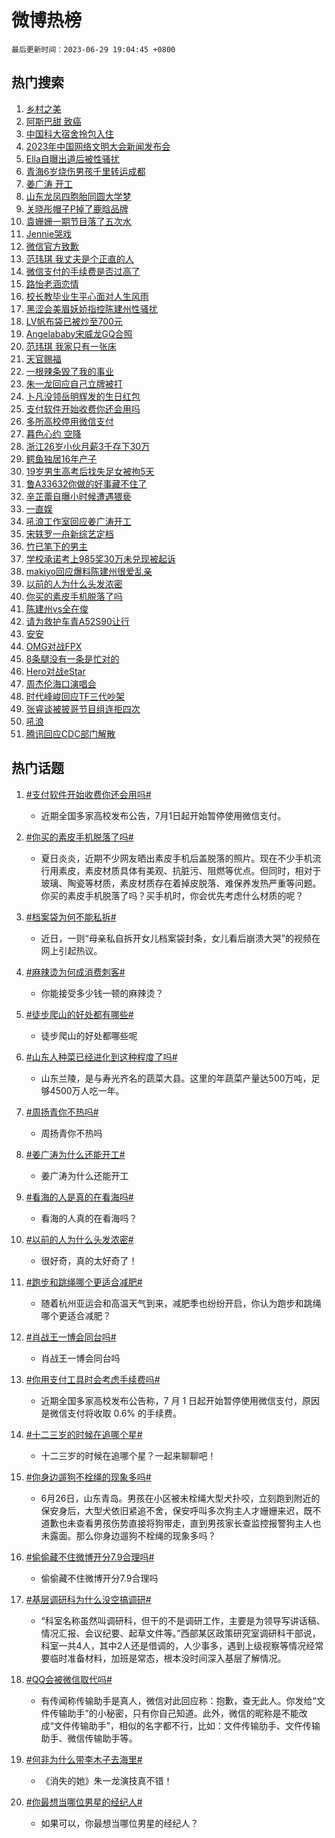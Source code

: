 # 微博热榜

`最后更新时间：2023-06-29 19:04:45 +0800`

## 热门搜索

1. [乡村之美](https://m.weibo.cn/search?containerid=100103type%3D1%26t%3D10%26q%3D%23%E4%B9%A1%E6%9D%91%E4%B9%8B%E7%BE%8E%23&stream_entry_id=51&isnewpage=1&extparam=seat%3D1%26filter_type%3Drealtimehot%26cate%3D10103%26dgr%3D0%26stream_entry_id%3D51%26pos%3D0%26c_type%3D51%26display_time%3D1688036683%26pre_seqid%3D168803668386401804164&luicode=10000011&lfid=106003type%253D25%2526t%253D3%2526disable_hot%253D1%2526filter_type%253Drealtimehot)
1. [阿斯巴甜 致癌](https://m.weibo.cn/search?containerid=100103type%3D1%26t%3D10%26q%3D%23%E9%98%BF%E6%96%AF%E5%B7%B4%E7%94%9C+%E8%87%B4%E7%99%8C%23&stream_entry_id=31&isnewpage=1&extparam=seat%3D1%26band_rank%3D1%26realpos%3D1%26pos%3D0%26c_type%3D31%26filter_type%3Drealtimehot%26flag%3D16%26dgr%3D0%26cate%3D5001%26stream_entry_id%3D31%26q%3D%2523%25E9%2598%25BF%25E6%2596%25AF%25E5%25B7%25B4%25E7%2594%259C%2520%25E8%2587%25B4%25E7%2599%258C%2523%26lcate%3D5001%26display_time%3D1688036683%26pre_seqid%3D168803668386401804164&luicode=10000011&lfid=106003type%253D25%2526t%253D3%2526disable_hot%253D1%2526filter_type%253Drealtimehot)
1. [中国科大宿舍拎包入住](https://m.weibo.cn/search?containerid=100103type%3D1%26t%3D10%26q%3D%23%E4%B8%AD%E5%9B%BD%E7%A7%91%E5%A4%A7%E5%AE%BF%E8%88%8D%E6%8B%8E%E5%8C%85%E5%85%A5%E4%BD%8F%23&stream_entry_id=31&isnewpage=1&extparam=seat%3D1%26band_rank%3D2%26realpos%3D2%26pos%3D1%26c_type%3D31%26filter_type%3Drealtimehot%26flag%3D32768%26dgr%3D0%26cate%3D5001%26stream_entry_id%3D31%26q%3D%2523%25E4%25B8%25AD%25E5%259B%25BD%25E7%25A7%2591%25E5%25A4%25A7%25E5%25AE%25BF%25E8%2588%258D%25E6%258B%258E%25E5%258C%2585%25E5%2585%25A5%25E4%25BD%258F%2523%26lcate%3D5001%26display_time%3D1688036683%26pre_seqid%3D168803668386401804164&luicode=10000011&lfid=106003type%253D25%2526t%253D3%2526disable_hot%253D1%2526filter_type%253Drealtimehot)
1. [2023年中国网络文明大会新闻发布会](https://m.weibo.cn/search?containerid=100103type%3D1%26t%3D10%26q%3D%232023%E5%B9%B4%E4%B8%AD%E5%9B%BD%E7%BD%91%E7%BB%9C%E6%96%87%E6%98%8E%E5%A4%A7%E4%BC%9A%E6%96%B0%E9%97%BB%E5%8F%91%E5%B8%83%E4%BC%9A%23&stream_entry_id=31&isnewpage=1&extparam=seat%3D1%26band_rank%3D3%26realpos%3D3%26pos%3D2%26c_type%3D31%26filter_type%3Drealtimehot%26flag%3D0%26dgr%3D0%26cate%3D5001%26stream_entry_id%3D31%26q%3D%25232023%25E5%25B9%25B4%25E4%25B8%25AD%25E5%259B%25BD%25E7%25BD%2591%25E7%25BB%259C%25E6%2596%2587%25E6%2598%258E%25E5%25A4%25A7%25E4%25BC%259A%25E6%2596%25B0%25E9%2597%25BB%25E5%258F%2591%25E5%25B8%2583%25E4%25BC%259A%2523%26lcate%3D5001%26display_time%3D1688036683%26pre_seqid%3D168803668386401804164&luicode=10000011&lfid=106003type%253D25%2526t%253D3%2526disable_hot%253D1%2526filter_type%253Drealtimehot)
1. [Ella自曝出道后被性骚扰](https://m.weibo.cn/search?containerid=100103type%3D1%26t%3D10%26q%3D%23Ella%E8%87%AA%E6%9B%9D%E5%87%BA%E9%81%93%E5%90%8E%E8%A2%AB%E6%80%A7%E9%AA%9A%E6%89%B0%23&stream_entry_id=31&isnewpage=1&extparam=seat%3D1%26band_rank%3D4%26realpos%3D4%26pos%3D3%26c_type%3D31%26filter_type%3Drealtimehot%26flag%3D2%26dgr%3D0%26cate%3D5001%26stream_entry_id%3D31%26q%3D%2523Ella%25E8%2587%25AA%25E6%259B%259D%25E5%2587%25BA%25E9%2581%2593%25E5%2590%258E%25E8%25A2%25AB%25E6%2580%25A7%25E9%25AA%259A%25E6%2589%25B0%2523%26lcate%3D5001%26display_time%3D1688036683%26pre_seqid%3D168803668386401804164&luicode=10000011&lfid=106003type%253D25%2526t%253D3%2526disable_hot%253D1%2526filter_type%253Drealtimehot)
1. [青海6岁烧伤男孩千里转运成都](https://m.weibo.cn/search?containerid=100103type%3D1%26t%3D10%26q%3D%23%E9%9D%92%E6%B5%B76%E5%B2%81%E7%83%A7%E4%BC%A4%E7%94%B7%E5%AD%A9%E5%8D%83%E9%87%8C%E8%BD%AC%E8%BF%90%E6%88%90%E9%83%BD%23&stream_entry_id=31&isnewpage=1&extparam=seat%3D1%26band_rank%3D5%26realpos%3D5%26pos%3D4%26c_type%3D31%26filter_type%3Drealtimehot%26flag%3D32768%26dgr%3D0%26cate%3D5001%26stream_entry_id%3D31%26q%3D%2523%25E9%259D%2592%25E6%25B5%25B76%25E5%25B2%2581%25E7%2583%25A7%25E4%25BC%25A4%25E7%2594%25B7%25E5%25AD%25A9%25E5%258D%2583%25E9%2587%258C%25E8%25BD%25AC%25E8%25BF%2590%25E6%2588%2590%25E9%2583%25BD%2523%26lcate%3D5001%26display_time%3D1688036683%26pre_seqid%3D168803668386401804164&luicode=10000011&lfid=106003type%253D25%2526t%253D3%2526disable_hot%253D1%2526filter_type%253Drealtimehot)
1. [姜广涛 开工](https://m.weibo.cn/search?containerid=100103type%3D1%26t%3D10%26q%3D%E5%A7%9C%E5%B9%BF%E6%B6%9B+%E5%BC%80%E5%B7%A5&stream_entry_id=31&isnewpage=1&extparam=seat%3D1%26band_rank%3D6%26realpos%3D6%26pos%3D5%26c_type%3D31%26filter_type%3Drealtimehot%26flag%3D16%26dgr%3D0%26cate%3D5001%26stream_entry_id%3D31%26q%3D%25E5%25A7%259C%25E5%25B9%25BF%25E6%25B6%259B%2520%25E5%25BC%2580%25E5%25B7%25A5%26lcate%3D5001%26display_time%3D1688036683%26pre_seqid%3D168803668386401804164&luicode=10000011&lfid=106003type%253D25%2526t%253D3%2526disable_hot%253D1%2526filter_type%253Drealtimehot)
1. [山东龙凤四胞胎同圆大学梦](https://m.weibo.cn/search?containerid=100103type%3D1%26t%3D10%26q%3D%23%E5%B1%B1%E4%B8%9C%E9%BE%99%E5%87%A4%E5%9B%9B%E8%83%9E%E8%83%8E%E5%90%8C%E5%9C%86%E5%A4%A7%E5%AD%A6%E6%A2%A6%23&stream_entry_id=31&isnewpage=1&extparam=seat%3D1%26band_rank%3D7%26realpos%3D7%26pos%3D6%26c_type%3D31%26filter_type%3Drealtimehot%26flag%3D32768%26dgr%3D0%26cate%3D5001%26stream_entry_id%3D31%26q%3D%2523%25E5%25B1%25B1%25E4%25B8%259C%25E9%25BE%2599%25E5%2587%25A4%25E5%259B%259B%25E8%2583%259E%25E8%2583%258E%25E5%2590%258C%25E5%259C%2586%25E5%25A4%25A7%25E5%25AD%25A6%25E6%25A2%25A6%2523%26lcate%3D5001%26display_time%3D1688036683%26pre_seqid%3D168803668386401804164&luicode=10000011&lfid=106003type%253D25%2526t%253D3%2526disable_hot%253D1%2526filter_type%253Drealtimehot)
1. [关晓彤帽子P掉了鹿晗品牌](https://m.weibo.cn/search?containerid=100103type%3D1%26t%3D10%26q%3D%23%E5%85%B3%E6%99%93%E5%BD%A4%E5%B8%BD%E5%AD%90P%E6%8E%89%E4%BA%86%E9%B9%BF%E6%99%97%E5%93%81%E7%89%8C%23&stream_entry_id=31&isnewpage=1&extparam=seat%3D1%26band_rank%3D8%26realpos%3D8%26pos%3D7%26c_type%3D31%26filter_type%3Drealtimehot%26flag%3D2%26dgr%3D0%26cate%3D5001%26stream_entry_id%3D31%26q%3D%2523%25E5%2585%25B3%25E6%2599%2593%25E5%25BD%25A4%25E5%25B8%25BD%25E5%25AD%2590P%25E6%258E%2589%25E4%25BA%2586%25E9%25B9%25BF%25E6%2599%2597%25E5%2593%2581%25E7%2589%258C%2523%26lcate%3D5001%26display_time%3D1688036683%26pre_seqid%3D168803668386401804164&luicode=10000011&lfid=106003type%253D25%2526t%253D3%2526disable_hot%253D1%2526filter_type%253Drealtimehot)
1. [袁姗姗一期节目落了五次水](https://m.weibo.cn/search?containerid=100103type%3D1%26t%3D10%26q%3D%23%E8%A2%81%E5%A7%97%E5%A7%97%E4%B8%80%E6%9C%9F%E8%8A%82%E7%9B%AE%E8%90%BD%E4%BA%86%E4%BA%94%E6%AC%A1%E6%B0%B4%23&stream_entry_id=31&isnewpage=1&extparam=seat%3D1%26band_rank%3D9%26realpos%3D9%26pos%3D8%26c_type%3D31%26filter_type%3Drealtimehot%26flag%3D1%26dgr%3D0%26cate%3D5001%26stream_entry_id%3D31%26q%3D%2523%25E8%25A2%2581%25E5%25A7%2597%25E5%25A7%2597%25E4%25B8%2580%25E6%259C%259F%25E8%258A%2582%25E7%259B%25AE%25E8%2590%25BD%25E4%25BA%2586%25E4%25BA%2594%25E6%25AC%25A1%25E6%25B0%25B4%2523%26lcate%3D5001%26display_time%3D1688036683%26pre_seqid%3D168803668386401804164&luicode=10000011&lfid=106003type%253D25%2526t%253D3%2526disable_hot%253D1%2526filter_type%253Drealtimehot)
1. [Jennie哭戏](https://m.weibo.cn/search?containerid=100103type%3D1%26t%3D10%26q%3D%23Jennie%E5%93%AD%E6%88%8F%23&stream_entry_id=31&isnewpage=1&extparam=seat%3D1%26band_rank%3D10%26realpos%3D10%26pos%3D9%26c_type%3D31%26filter_type%3Drealtimehot%26flag%3D1%26dgr%3D0%26cate%3D5001%26stream_entry_id%3D31%26q%3D%2523Jennie%25E5%2593%25AD%25E6%2588%258F%2523%26lcate%3D5001%26display_time%3D1688036683%26pre_seqid%3D168803668386401804164&luicode=10000011&lfid=106003type%253D25%2526t%253D3%2526disable_hot%253D1%2526filter_type%253Drealtimehot)
1. [微信官方致歉](https://m.weibo.cn/search?containerid=100103type%3D1%26t%3D10%26q%3D%23%E5%BE%AE%E4%BF%A1%E5%AE%98%E6%96%B9%E8%87%B4%E6%AD%89%23&stream_entry_id=31&isnewpage=1&extparam=seat%3D1%26band_rank%3D11%26realpos%3D11%26pos%3D10%26c_type%3D31%26filter_type%3Drealtimehot%26flag%3D2%26dgr%3D0%26cate%3D5001%26stream_entry_id%3D31%26q%3D%2523%25E5%25BE%25AE%25E4%25BF%25A1%25E5%25AE%2598%25E6%2596%25B9%25E8%2587%25B4%25E6%25AD%2589%2523%26lcate%3D5001%26display_time%3D1688036683%26pre_seqid%3D168803668386401804164&luicode=10000011&lfid=106003type%253D25%2526t%253D3%2526disable_hot%253D1%2526filter_type%253Drealtimehot)
1. [范玮琪 我丈夫是个正直的人](https://m.weibo.cn/search?containerid=100103type%3D1%26t%3D10%26q%3D%E8%8C%83%E7%8E%AE%E7%90%AA+%E6%88%91%E4%B8%88%E5%A4%AB%E6%98%AF%E4%B8%AA%E6%AD%A3%E7%9B%B4%E7%9A%84%E4%BA%BA&stream_entry_id=31&isnewpage=1&extparam=seat%3D1%26band_rank%3D12%26realpos%3D12%26pos%3D11%26c_type%3D31%26filter_type%3Drealtimehot%26flag%3D2%26dgr%3D0%26cate%3D5001%26stream_entry_id%3D31%26q%3D%25E8%258C%2583%25E7%258E%25AE%25E7%2590%25AA%2520%25E6%2588%2591%25E4%25B8%2588%25E5%25A4%25AB%25E6%2598%25AF%25E4%25B8%25AA%25E6%25AD%25A3%25E7%259B%25B4%25E7%259A%2584%25E4%25BA%25BA%26lcate%3D5001%26display_time%3D1688036683%26pre_seqid%3D168803668386401804164&luicode=10000011&lfid=106003type%253D25%2526t%253D3%2526disable_hot%253D1%2526filter_type%253Drealtimehot)
1. [微信支付的手续费是否过高了](https://m.weibo.cn/search?containerid=100103type%3D1%26t%3D10%26q%3D%23%E5%BE%AE%E4%BF%A1%E6%94%AF%E4%BB%98%E7%9A%84%E6%89%8B%E7%BB%AD%E8%B4%B9%E6%98%AF%E5%90%A6%E8%BF%87%E9%AB%98%E4%BA%86%23&stream_entry_id=31&isnewpage=1&extparam=seat%3D1%26band_rank%3D13%26realpos%3D13%26pos%3D12%26c_type%3D31%26filter_type%3Drealtimehot%26flag%3D1%26dgr%3D0%26cate%3D5001%26stream_entry_id%3D31%26q%3D%2523%25E5%25BE%25AE%25E4%25BF%25A1%25E6%2594%25AF%25E4%25BB%2598%25E7%259A%2584%25E6%2589%258B%25E7%25BB%25AD%25E8%25B4%25B9%25E6%2598%25AF%25E5%2590%25A6%25E8%25BF%2587%25E9%25AB%2598%25E4%25BA%2586%2523%26lcate%3D5001%26display_time%3D1688036683%26pre_seqid%3D168803668386401804164&luicode=10000011&lfid=106003type%253D25%2526t%253D3%2526disable_hot%253D1%2526filter_type%253Drealtimehot)
1. [路怡老涵恋情](https://m.weibo.cn/search?containerid=100103type%3D1%26t%3D10%26q%3D%E8%B7%AF%E6%80%A1%E8%80%81%E6%B6%B5%E6%81%8B%E6%83%85&stream_entry_id=31&isnewpage=1&extparam=seat%3D1%26band_rank%3D14%26realpos%3D14%26pos%3D13%26c_type%3D31%26filter_type%3Drealtimehot%26flag%3D1%26dgr%3D0%26cate%3D5001%26stream_entry_id%3D31%26q%3D%25E8%25B7%25AF%25E6%2580%25A1%25E8%2580%2581%25E6%25B6%25B5%25E6%2581%258B%25E6%2583%2585%26lcate%3D5001%26display_time%3D1688036683%26pre_seqid%3D168803668386401804164&luicode=10000011&lfid=106003type%253D25%2526t%253D3%2526disable_hot%253D1%2526filter_type%253Drealtimehot)
1. [校长教毕业生平心面对人生风雨](https://m.weibo.cn/search?containerid=100103type%3D1%26t%3D10%26q%3D%23%E6%A0%A1%E9%95%BF%E6%95%99%E6%AF%95%E4%B8%9A%E7%94%9F%E5%B9%B3%E5%BF%83%E9%9D%A2%E5%AF%B9%E4%BA%BA%E7%94%9F%E9%A3%8E%E9%9B%A8%23&stream_entry_id=31&isnewpage=1&extparam=seat%3D1%26band_rank%3D15%26realpos%3D15%26pos%3D14%26adid%3D195176%26filter_type%3Drealtimehot%26dgr%3D0%26flag%3D0%26cate%3D5001%26c_type%3D31%26stream_entry_id%3D31%26q%3D%2523%25E6%25A0%25A1%25E9%2595%25BF%25E6%2595%2599%25E6%25AF%2595%25E4%25B8%259A%25E7%2594%259F%25E5%25B9%25B3%25E5%25BF%2583%25E9%259D%25A2%25E5%25AF%25B9%25E4%25BA%25BA%25E7%2594%259F%25E9%25A3%258E%25E9%259B%25A8%2523%26lcate%3D5001%26display_time%3D1688036683%26pre_seqid%3D168803668386401804164&luicode=10000011&lfid=106003type%253D25%2526t%253D3%2526disable_hot%253D1%2526filter_type%253Drealtimehot)
1. [黑涩会美眉妖娇指控陈建州性骚扰](https://m.weibo.cn/search?containerid=100103type%3D1%26t%3D10%26q%3D%23%E9%BB%91%E6%B6%A9%E4%BC%9A%E7%BE%8E%E7%9C%89%E5%A6%96%E5%A8%87%E6%8C%87%E6%8E%A7%E9%99%88%E5%BB%BA%E5%B7%9E%E6%80%A7%E9%AA%9A%E6%89%B0%23&stream_entry_id=31&isnewpage=1&extparam=seat%3D1%26band_rank%3D16%26realpos%3D16%26pos%3D15%26c_type%3D31%26filter_type%3Drealtimehot%26flag%3D2%26dgr%3D0%26cate%3D5001%26stream_entry_id%3D31%26q%3D%2523%25E9%25BB%2591%25E6%25B6%25A9%25E4%25BC%259A%25E7%25BE%258E%25E7%259C%2589%25E5%25A6%2596%25E5%25A8%2587%25E6%258C%2587%25E6%258E%25A7%25E9%2599%2588%25E5%25BB%25BA%25E5%25B7%259E%25E6%2580%25A7%25E9%25AA%259A%25E6%2589%25B0%2523%26lcate%3D5001%26display_time%3D1688036683%26pre_seqid%3D168803668386401804164&luicode=10000011&lfid=106003type%253D25%2526t%253D3%2526disable_hot%253D1%2526filter_type%253Drealtimehot)
1. [LV帆布袋已被炒至700元](https://m.weibo.cn/search?containerid=100103type%3D1%26t%3D10%26q%3D%23LV%E5%B8%86%E5%B8%83%E8%A2%8B%E5%B7%B2%E8%A2%AB%E7%82%92%E8%87%B3700%E5%85%83%23&stream_entry_id=31&isnewpage=1&extparam=seat%3D1%26band_rank%3D17%26realpos%3D17%26pos%3D16%26c_type%3D31%26filter_type%3Drealtimehot%26flag%3D2%26dgr%3D0%26cate%3D5001%26stream_entry_id%3D31%26q%3D%2523LV%25E5%25B8%2586%25E5%25B8%2583%25E8%25A2%258B%25E5%25B7%25B2%25E8%25A2%25AB%25E7%2582%2592%25E8%2587%25B3700%25E5%2585%2583%2523%26lcate%3D5001%26display_time%3D1688036683%26pre_seqid%3D168803668386401804164&luicode=10000011&lfid=106003type%253D25%2526t%253D3%2526disable_hot%253D1%2526filter_type%253Drealtimehot)
1. [Angelababy宋威龙GQ合照](https://m.weibo.cn/search?containerid=100103type%3D1%26t%3D10%26q%3D%23Angelababy%E5%AE%8B%E5%A8%81%E9%BE%99GQ%E5%90%88%E7%85%A7%23&stream_entry_id=31&isnewpage=1&extparam=seat%3D1%26band_rank%3D18%26realpos%3D18%26pos%3D17%26c_type%3D31%26filter_type%3Drealtimehot%26flag%3D0%26dgr%3D0%26cate%3D5001%26stream_entry_id%3D31%26q%3D%2523Angelababy%25E5%25AE%258B%25E5%25A8%2581%25E9%25BE%2599GQ%25E5%2590%2588%25E7%2585%25A7%2523%26lcate%3D5001%26display_time%3D1688036683%26pre_seqid%3D168803668386401804164&luicode=10000011&lfid=106003type%253D25%2526t%253D3%2526disable_hot%253D1%2526filter_type%253Drealtimehot)
1. [范玮琪 我家只有一张床](https://m.weibo.cn/search?containerid=100103type%3D1%26t%3D10%26q%3D%E8%8C%83%E7%8E%AE%E7%90%AA+%E6%88%91%E5%AE%B6%E5%8F%AA%E6%9C%89%E4%B8%80%E5%BC%A0%E5%BA%8A&stream_entry_id=31&isnewpage=1&extparam=seat%3D1%26band_rank%3D19%26realpos%3D19%26pos%3D18%26c_type%3D31%26filter_type%3Drealtimehot%26flag%3D0%26dgr%3D0%26cate%3D5001%26stream_entry_id%3D31%26q%3D%25E8%258C%2583%25E7%258E%25AE%25E7%2590%25AA%2520%25E6%2588%2591%25E5%25AE%25B6%25E5%258F%25AA%25E6%259C%2589%25E4%25B8%2580%25E5%25BC%25A0%25E5%25BA%258A%26lcate%3D5001%26display_time%3D1688036683%26pre_seqid%3D168803668386401804164&luicode=10000011&lfid=106003type%253D25%2526t%253D3%2526disable_hot%253D1%2526filter_type%253Drealtimehot)
1. [天官赐福](https://m.weibo.cn/search?containerid=100103type%3D1%26t%3D10%26q%3D%E5%A4%A9%E5%AE%98%E8%B5%90%E7%A6%8F&stream_entry_id=31&isnewpage=1&extparam=seat%3D1%26band_rank%3D20%26realpos%3D20%26pos%3D19%26c_type%3D31%26filter_type%3Drealtimehot%26flag%3D0%26dgr%3D0%26cate%3D5001%26stream_entry_id%3D31%26q%3D%25E5%25A4%25A9%25E5%25AE%2598%25E8%25B5%2590%25E7%25A6%258F%26lcate%3D5001%26display_time%3D1688036683%26pre_seqid%3D168803668386401804164&luicode=10000011&lfid=106003type%253D25%2526t%253D3%2526disable_hot%253D1%2526filter_type%253Drealtimehot)
1. [一根辣条毁了我的事业](https://m.weibo.cn/search?containerid=100103type%3D1%26t%3D10%26q%3D%23%E4%B8%80%E6%A0%B9%E8%BE%A3%E6%9D%A1%E6%AF%81%E4%BA%86%E6%88%91%E7%9A%84%E4%BA%8B%E4%B8%9A%23&stream_entry_id=31&isnewpage=1&extparam=seat%3D1%26band_rank%3D21%26realpos%3D21%26pos%3D20%26c_type%3D31%26filter_type%3Drealtimehot%26flag%3D1%26dgr%3D0%26cate%3D5001%26stream_entry_id%3D31%26q%3D%2523%25E4%25B8%2580%25E6%25A0%25B9%25E8%25BE%25A3%25E6%259D%25A1%25E6%25AF%2581%25E4%25BA%2586%25E6%2588%2591%25E7%259A%2584%25E4%25BA%258B%25E4%25B8%259A%2523%26lcate%3D5001%26display_time%3D1688036683%26pre_seqid%3D168803668386401804164&luicode=10000011&lfid=106003type%253D25%2526t%253D3%2526disable_hot%253D1%2526filter_type%253Drealtimehot)
1. [朱一龙回应自己立牌被打](https://m.weibo.cn/search?containerid=100103type%3D1%26t%3D10%26q%3D%23%E6%9C%B1%E4%B8%80%E9%BE%99%E5%9B%9E%E5%BA%94%E8%87%AA%E5%B7%B1%E7%AB%8B%E7%89%8C%E8%A2%AB%E6%89%93%23&stream_entry_id=31&isnewpage=1&extparam=seat%3D1%26band_rank%3D22%26realpos%3D22%26pos%3D21%26c_type%3D31%26filter_type%3Drealtimehot%26flag%3D1%26dgr%3D0%26cate%3D5001%26stream_entry_id%3D31%26q%3D%2523%25E6%259C%25B1%25E4%25B8%2580%25E9%25BE%2599%25E5%259B%259E%25E5%25BA%2594%25E8%2587%25AA%25E5%25B7%25B1%25E7%25AB%258B%25E7%2589%258C%25E8%25A2%25AB%25E6%2589%2593%2523%26lcate%3D5001%26display_time%3D1688036683%26pre_seqid%3D168803668386401804164&luicode=10000011&lfid=106003type%253D25%2526t%253D3%2526disable_hot%253D1%2526filter_type%253Drealtimehot)
1. [卜凡没领岳明辉发的生日红包](https://m.weibo.cn/search?containerid=100103type%3D1%26t%3D10%26q%3D%23%E5%8D%9C%E5%87%A1%E6%B2%A1%E9%A2%86%E5%B2%B3%E6%98%8E%E8%BE%89%E5%8F%91%E7%9A%84%E7%94%9F%E6%97%A5%E7%BA%A2%E5%8C%85%23&stream_entry_id=31&isnewpage=1&extparam=seat%3D1%26band_rank%3D23%26realpos%3D23%26pos%3D22%26c_type%3D31%26filter_type%3Drealtimehot%26flag%3D1%26dgr%3D0%26cate%3D5001%26stream_entry_id%3D31%26q%3D%2523%25E5%258D%259C%25E5%2587%25A1%25E6%25B2%25A1%25E9%25A2%2586%25E5%25B2%25B3%25E6%2598%258E%25E8%25BE%2589%25E5%258F%2591%25E7%259A%2584%25E7%2594%259F%25E6%2597%25A5%25E7%25BA%25A2%25E5%258C%2585%2523%26lcate%3D5001%26display_time%3D1688036683%26pre_seqid%3D168803668386401804164&luicode=10000011&lfid=106003type%253D25%2526t%253D3%2526disable_hot%253D1%2526filter_type%253Drealtimehot)
1. [支付软件开始收费你还会用吗](https://m.weibo.cn/search?containerid=100103type%3D1%26t%3D10%26q%3D%23%E6%94%AF%E4%BB%98%E8%BD%AF%E4%BB%B6%E5%BC%80%E5%A7%8B%E6%94%B6%E8%B4%B9%E4%BD%A0%E8%BF%98%E4%BC%9A%E7%94%A8%E5%90%97%23&stream_entry_id=31&isnewpage=1&extparam=seat%3D1%26band_rank%3D24%26realpos%3D24%26pos%3D23%26c_type%3D31%26filter_type%3Drealtimehot%26flag%3D0%26dgr%3D0%26cate%3D5001%26stream_entry_id%3D31%26q%3D%2523%25E6%2594%25AF%25E4%25BB%2598%25E8%25BD%25AF%25E4%25BB%25B6%25E5%25BC%2580%25E5%25A7%258B%25E6%2594%25B6%25E8%25B4%25B9%25E4%25BD%25A0%25E8%25BF%2598%25E4%25BC%259A%25E7%2594%25A8%25E5%2590%2597%2523%26lcate%3D5001%26display_time%3D1688036683%26pre_seqid%3D168803668386401804164&luicode=10000011&lfid=106003type%253D25%2526t%253D3%2526disable_hot%253D1%2526filter_type%253Drealtimehot)
1. [多所高校停用微信支付](https://m.weibo.cn/search?containerid=100103type%3D1%26t%3D10%26q%3D%23%E5%A4%9A%E6%89%80%E9%AB%98%E6%A0%A1%E5%81%9C%E7%94%A8%E5%BE%AE%E4%BF%A1%E6%94%AF%E4%BB%98%23&stream_entry_id=31&isnewpage=1&extparam=seat%3D1%26band_rank%3D25%26realpos%3D25%26pos%3D24%26c_type%3D31%26filter_type%3Drealtimehot%26flag%3D0%26dgr%3D0%26cate%3D5001%26stream_entry_id%3D31%26q%3D%2523%25E5%25A4%259A%25E6%2589%2580%25E9%25AB%2598%25E6%25A0%25A1%25E5%2581%259C%25E7%2594%25A8%25E5%25BE%25AE%25E4%25BF%25A1%25E6%2594%25AF%25E4%25BB%2598%2523%26lcate%3D5001%26display_time%3D1688036683%26pre_seqid%3D168803668386401804164&luicode=10000011&lfid=106003type%253D25%2526t%253D3%2526disable_hot%253D1%2526filter_type%253Drealtimehot)
1. [暮色心约 空降](https://m.weibo.cn/search?containerid=100103type%3D1%26t%3D10%26q%3D%E6%9A%AE%E8%89%B2%E5%BF%83%E7%BA%A6+%E7%A9%BA%E9%99%8D&stream_entry_id=31&isnewpage=1&extparam=seat%3D1%26band_rank%3D26%26realpos%3D26%26pos%3D25%26c_type%3D31%26filter_type%3Drealtimehot%26flag%3D1%26dgr%3D0%26cate%3D5001%26stream_entry_id%3D31%26q%3D%25E6%259A%25AE%25E8%2589%25B2%25E5%25BF%2583%25E7%25BA%25A6%2520%25E7%25A9%25BA%25E9%2599%258D%26lcate%3D5001%26display_time%3D1688036683%26pre_seqid%3D168803668386401804164&luicode=10000011&lfid=106003type%253D25%2526t%253D3%2526disable_hot%253D1%2526filter_type%253Drealtimehot)
1. [浙江26岁小伙月薪3千存下30万](https://m.weibo.cn/search?containerid=100103type%3D1%26t%3D10%26q%3D%23%E6%B5%99%E6%B1%9F26%E5%B2%81%E5%B0%8F%E4%BC%99%E6%9C%88%E8%96%AA3%E5%8D%83%E5%AD%98%E4%B8%8B30%E4%B8%87%23&stream_entry_id=31&isnewpage=1&extparam=seat%3D1%26band_rank%3D27%26realpos%3D27%26pos%3D26%26c_type%3D31%26filter_type%3Drealtimehot%26flag%3D0%26dgr%3D0%26cate%3D5001%26stream_entry_id%3D31%26q%3D%2523%25E6%25B5%2599%25E6%25B1%259F26%25E5%25B2%2581%25E5%25B0%258F%25E4%25BC%2599%25E6%259C%2588%25E8%2596%25AA3%25E5%258D%2583%25E5%25AD%2598%25E4%25B8%258B30%25E4%25B8%2587%2523%26lcate%3D5001%26display_time%3D1688036683%26pre_seqid%3D168803668386401804164&luicode=10000011&lfid=106003type%253D25%2526t%253D3%2526disable_hot%253D1%2526filter_type%253Drealtimehot)
1. [鳄鱼独居16年产子](https://m.weibo.cn/search?containerid=100103type%3D1%26t%3D10%26q%3D%E9%B3%84%E9%B1%BC%E7%8B%AC%E5%B1%8516%E5%B9%B4%E4%BA%A7%E5%AD%90&stream_entry_id=31&isnewpage=1&extparam=seat%3D1%26band_rank%3D28%26realpos%3D28%26pos%3D27%26c_type%3D31%26filter_type%3Drealtimehot%26flag%3D0%26dgr%3D0%26cate%3D5001%26stream_entry_id%3D31%26q%3D%25E9%25B3%2584%25E9%25B1%25BC%25E7%258B%25AC%25E5%25B1%258516%25E5%25B9%25B4%25E4%25BA%25A7%25E5%25AD%2590%26lcate%3D5001%26display_time%3D1688036683%26pre_seqid%3D168803668386401804164&luicode=10000011&lfid=106003type%253D25%2526t%253D3%2526disable_hot%253D1%2526filter_type%253Drealtimehot)
1. [19岁男生高考后找失足女被拘5天](https://m.weibo.cn/search?containerid=100103type%3D1%26t%3D10%26q%3D%2319%E5%B2%81%E7%94%B7%E7%94%9F%E9%AB%98%E8%80%83%E5%90%8E%E6%89%BE%E5%A4%B1%E8%B6%B3%E5%A5%B3%E8%A2%AB%E6%8B%985%E5%A4%A9%23&stream_entry_id=31&isnewpage=1&extparam=seat%3D1%26band_rank%3D29%26realpos%3D29%26pos%3D28%26c_type%3D31%26filter_type%3Drealtimehot%26flag%3D1%26dgr%3D0%26cate%3D5001%26stream_entry_id%3D31%26q%3D%252319%25E5%25B2%2581%25E7%2594%25B7%25E7%2594%259F%25E9%25AB%2598%25E8%2580%2583%25E5%2590%258E%25E6%2589%25BE%25E5%25A4%25B1%25E8%25B6%25B3%25E5%25A5%25B3%25E8%25A2%25AB%25E6%258B%25985%25E5%25A4%25A9%2523%26lcate%3D5001%26display_time%3D1688036683%26pre_seqid%3D168803668386401804164&luicode=10000011&lfid=106003type%253D25%2526t%253D3%2526disable_hot%253D1%2526filter_type%253Drealtimehot)
1. [鲁A33632你做的好事藏不住了](https://m.weibo.cn/search?containerid=100103type%3D1%26t%3D10%26q%3D%23%E9%B2%81A33632%E4%BD%A0%E5%81%9A%E7%9A%84%E5%A5%BD%E4%BA%8B%E8%97%8F%E4%B8%8D%E4%BD%8F%E4%BA%86%23&stream_entry_id=31&isnewpage=1&extparam=seat%3D1%26band_rank%3D30%26realpos%3D30%26pos%3D29%26c_type%3D31%26filter_type%3Drealtimehot%26flag%3D32768%26dgr%3D0%26cate%3D5001%26stream_entry_id%3D31%26q%3D%2523%25E9%25B2%2581A33632%25E4%25BD%25A0%25E5%2581%259A%25E7%259A%2584%25E5%25A5%25BD%25E4%25BA%258B%25E8%2597%258F%25E4%25B8%258D%25E4%25BD%258F%25E4%25BA%2586%2523%26lcate%3D5001%26display_time%3D1688036683%26pre_seqid%3D168803668386401804164&luicode=10000011&lfid=106003type%253D25%2526t%253D3%2526disable_hot%253D1%2526filter_type%253Drealtimehot)
1. [辛芷蕾自曝小时候遭遇猥亵](https://m.weibo.cn/search?containerid=100103type%3D1%26t%3D10%26q%3D%23%E8%BE%9B%E8%8A%B7%E8%95%BE%E8%87%AA%E6%9B%9D%E5%B0%8F%E6%97%B6%E5%80%99%E9%81%AD%E9%81%87%E7%8C%A5%E4%BA%B5%23&stream_entry_id=31&isnewpage=1&extparam=seat%3D1%26band_rank%3D31%26realpos%3D31%26pos%3D30%26c_type%3D31%26filter_type%3Drealtimehot%26flag%3D1%26dgr%3D0%26cate%3D5001%26stream_entry_id%3D31%26q%3D%2523%25E8%25BE%259B%25E8%258A%25B7%25E8%2595%25BE%25E8%2587%25AA%25E6%259B%259D%25E5%25B0%258F%25E6%2597%25B6%25E5%2580%2599%25E9%2581%25AD%25E9%2581%2587%25E7%258C%25A5%25E4%25BA%25B5%2523%26lcate%3D5001%26display_time%3D1688036683%26pre_seqid%3D168803668386401804164&luicode=10000011&lfid=106003type%253D25%2526t%253D3%2526disable_hot%253D1%2526filter_type%253Drealtimehot)
1. [一直娱](https://m.weibo.cn/search?containerid=100103type%3D1%26t%3D10%26q%3D%E4%B8%80%E7%9B%B4%E5%A8%B1&stream_entry_id=31&isnewpage=1&extparam=seat%3D1%26band_rank%3D32%26realpos%3D32%26pos%3D31%26c_type%3D31%26filter_type%3Drealtimehot%26flag%3D1%26dgr%3D0%26cate%3D5001%26stream_entry_id%3D31%26q%3D%25E4%25B8%2580%25E7%259B%25B4%25E5%25A8%25B1%26lcate%3D5001%26display_time%3D1688036683%26pre_seqid%3D168803668386401804164&luicode=10000011&lfid=106003type%253D25%2526t%253D3%2526disable_hot%253D1%2526filter_type%253Drealtimehot)
1. [吼浪工作室回应姜广涛开工](https://m.weibo.cn/search?containerid=100103type%3D1%26t%3D10%26q%3D%23%E5%90%BC%E6%B5%AA%E5%B7%A5%E4%BD%9C%E5%AE%A4%E5%9B%9E%E5%BA%94%E5%A7%9C%E5%B9%BF%E6%B6%9B%E5%BC%80%E5%B7%A5%23&stream_entry_id=31&isnewpage=1&extparam=seat%3D1%26band_rank%3D33%26realpos%3D33%26pos%3D32%26c_type%3D31%26filter_type%3Drealtimehot%26flag%3D1%26dgr%3D0%26cate%3D5001%26stream_entry_id%3D31%26q%3D%2523%25E5%2590%25BC%25E6%25B5%25AA%25E5%25B7%25A5%25E4%25BD%259C%25E5%25AE%25A4%25E5%259B%259E%25E5%25BA%2594%25E5%25A7%259C%25E5%25B9%25BF%25E6%25B6%259B%25E5%25BC%2580%25E5%25B7%25A5%2523%26lcate%3D5001%26display_time%3D1688036683%26pre_seqid%3D168803668386401804164&luicode=10000011&lfid=106003type%253D25%2526t%253D3%2526disable_hot%253D1%2526filter_type%253Drealtimehot)
1. [宋轶罗一舟新综艺定档](https://m.weibo.cn/search?containerid=100103type%3D1%26t%3D10%26q%3D%23%E5%AE%8B%E8%BD%B6%E7%BD%97%E4%B8%80%E8%88%9F%E6%96%B0%E7%BB%BC%E8%89%BA%E5%AE%9A%E6%A1%A3%23&stream_entry_id=31&isnewpage=1&extparam=seat%3D1%26band_rank%3D34%26realpos%3D34%26pos%3D33%26c_type%3D31%26filter_type%3Drealtimehot%26flag%3D1%26dgr%3D0%26cate%3D5001%26stream_entry_id%3D31%26q%3D%2523%25E5%25AE%258B%25E8%25BD%25B6%25E7%25BD%2597%25E4%25B8%2580%25E8%2588%259F%25E6%2596%25B0%25E7%25BB%25BC%25E8%2589%25BA%25E5%25AE%259A%25E6%25A1%25A3%2523%26lcate%3D5001%26display_time%3D1688036683%26pre_seqid%3D168803668386401804164&luicode=10000011&lfid=106003type%253D25%2526t%253D3%2526disable_hot%253D1%2526filter_type%253Drealtimehot)
1. [竹已笔下的男主](https://m.weibo.cn/search?containerid=100103type%3D1%26t%3D10%26q%3D%23%E7%AB%B9%E5%B7%B2%E7%AC%94%E4%B8%8B%E7%9A%84%E7%94%B7%E4%B8%BB%23&stream_entry_id=31&isnewpage=1&extparam=seat%3D1%26band_rank%3D35%26realpos%3D35%26pos%3D34%26c_type%3D31%26filter_type%3Drealtimehot%26flag%3D1%26dgr%3D0%26cate%3D5001%26stream_entry_id%3D31%26q%3D%2523%25E7%25AB%25B9%25E5%25B7%25B2%25E7%25AC%2594%25E4%25B8%258B%25E7%259A%2584%25E7%2594%25B7%25E4%25B8%25BB%2523%26lcate%3D5001%26display_time%3D1688036683%26pre_seqid%3D168803668386401804164&luicode=10000011&lfid=106003type%253D25%2526t%253D3%2526disable_hot%253D1%2526filter_type%253Drealtimehot)
1. [学校承诺考上985奖30万未兑现被起诉](https://m.weibo.cn/search?containerid=100103type%3D1%26t%3D10%26q%3D%23%E5%AD%A6%E6%A0%A1%E6%89%BF%E8%AF%BA%E8%80%83%E4%B8%8A985%E5%A5%9630%E4%B8%87%E6%9C%AA%E5%85%91%E7%8E%B0%E8%A2%AB%E8%B5%B7%E8%AF%89%23&stream_entry_id=31&isnewpage=1&extparam=seat%3D1%26band_rank%3D36%26realpos%3D36%26pos%3D35%26c_type%3D31%26filter_type%3Drealtimehot%26flag%3D0%26dgr%3D0%26cate%3D5001%26stream_entry_id%3D31%26q%3D%2523%25E5%25AD%25A6%25E6%25A0%25A1%25E6%2589%25BF%25E8%25AF%25BA%25E8%2580%2583%25E4%25B8%258A985%25E5%25A5%259630%25E4%25B8%2587%25E6%259C%25AA%25E5%2585%2591%25E7%258E%25B0%25E8%25A2%25AB%25E8%25B5%25B7%25E8%25AF%2589%2523%26lcate%3D5001%26display_time%3D1688036683%26pre_seqid%3D168803668386401804164&luicode=10000011&lfid=106003type%253D25%2526t%253D3%2526disable_hot%253D1%2526filter_type%253Drealtimehot)
1. [makiyo回应爆料陈建州很爱乱亲](https://m.weibo.cn/search?containerid=100103type%3D1%26t%3D10%26q%3D%23makiyo%E5%9B%9E%E5%BA%94%E7%88%86%E6%96%99%E9%99%88%E5%BB%BA%E5%B7%9E%E5%BE%88%E7%88%B1%E4%B9%B1%E4%BA%B2%23&stream_entry_id=31&isnewpage=1&extparam=seat%3D1%26band_rank%3D37%26realpos%3D37%26pos%3D36%26c_type%3D31%26filter_type%3Drealtimehot%26flag%3D0%26dgr%3D0%26cate%3D5001%26stream_entry_id%3D31%26q%3D%2523makiyo%25E5%259B%259E%25E5%25BA%2594%25E7%2588%2586%25E6%2596%2599%25E9%2599%2588%25E5%25BB%25BA%25E5%25B7%259E%25E5%25BE%2588%25E7%2588%25B1%25E4%25B9%25B1%25E4%25BA%25B2%2523%26lcate%3D5001%26display_time%3D1688036683%26pre_seqid%3D168803668386401804164&luicode=10000011&lfid=106003type%253D25%2526t%253D3%2526disable_hot%253D1%2526filter_type%253Drealtimehot)
1. [以前的人为什么头发浓密](https://m.weibo.cn/search?containerid=100103type%3D1%26t%3D10%26q%3D%23%E4%BB%A5%E5%89%8D%E7%9A%84%E4%BA%BA%E4%B8%BA%E4%BB%80%E4%B9%88%E5%A4%B4%E5%8F%91%E6%B5%93%E5%AF%86%23&stream_entry_id=31&isnewpage=1&extparam=seat%3D1%26band_rank%3D38%26realpos%3D38%26pos%3D37%26c_type%3D31%26filter_type%3Drealtimehot%26flag%3D1%26dgr%3D0%26cate%3D5001%26stream_entry_id%3D31%26q%3D%2523%25E4%25BB%25A5%25E5%2589%258D%25E7%259A%2584%25E4%25BA%25BA%25E4%25B8%25BA%25E4%25BB%2580%25E4%25B9%2588%25E5%25A4%25B4%25E5%258F%2591%25E6%25B5%2593%25E5%25AF%2586%2523%26lcate%3D5001%26display_time%3D1688036683%26pre_seqid%3D168803668386401804164&luicode=10000011&lfid=106003type%253D25%2526t%253D3%2526disable_hot%253D1%2526filter_type%253Drealtimehot)
1. [你买的素皮手机脱落了吗](https://m.weibo.cn/search?containerid=100103type%3D1%26t%3D10%26q%3D%23%E4%BD%A0%E4%B9%B0%E7%9A%84%E7%B4%A0%E7%9A%AE%E6%89%8B%E6%9C%BA%E8%84%B1%E8%90%BD%E4%BA%86%E5%90%97%23&stream_entry_id=31&isnewpage=1&extparam=seat%3D1%26band_rank%3D39%26realpos%3D39%26pos%3D38%26c_type%3D31%26filter_type%3Drealtimehot%26flag%3D1%26dgr%3D0%26cate%3D5001%26stream_entry_id%3D31%26q%3D%2523%25E4%25BD%25A0%25E4%25B9%25B0%25E7%259A%2584%25E7%25B4%25A0%25E7%259A%25AE%25E6%2589%258B%25E6%259C%25BA%25E8%2584%25B1%25E8%2590%25BD%25E4%25BA%2586%25E5%2590%2597%2523%26lcate%3D5001%26display_time%3D1688036683%26pre_seqid%3D168803668386401804164&luicode=10000011&lfid=106003type%253D25%2526t%253D3%2526disable_hot%253D1%2526filter_type%253Drealtimehot)
1. [陈建州vs全在俊](https://m.weibo.cn/search?containerid=100103type%3D1%26t%3D10%26q%3D%23%E9%99%88%E5%BB%BA%E5%B7%9Evs%E5%85%A8%E5%9C%A8%E4%BF%8A%23&stream_entry_id=31&isnewpage=1&extparam=seat%3D1%26band_rank%3D40%26realpos%3D40%26pos%3D39%26c_type%3D31%26filter_type%3Drealtimehot%26flag%3D0%26dgr%3D0%26cate%3D5001%26stream_entry_id%3D31%26q%3D%2523%25E9%2599%2588%25E5%25BB%25BA%25E5%25B7%259Evs%25E5%2585%25A8%25E5%259C%25A8%25E4%25BF%258A%2523%26lcate%3D5001%26display_time%3D1688036683%26pre_seqid%3D168803668386401804164&luicode=10000011&lfid=106003type%253D25%2526t%253D3%2526disable_hot%253D1%2526filter_type%253Drealtimehot)
1. [请为救护车青A52S90让行](https://m.weibo.cn/search?containerid=100103type%3D1%26t%3D10%26q%3D%23%E8%AF%B7%E4%B8%BA%E6%95%91%E6%8A%A4%E8%BD%A6%E9%9D%92A52S90%E8%AE%A9%E8%A1%8C%23&stream_entry_id=31&isnewpage=1&extparam=seat%3D1%26band_rank%3D41%26realpos%3D41%26pos%3D40%26c_type%3D31%26filter_type%3Drealtimehot%26flag%3D32768%26dgr%3D0%26cate%3D5001%26stream_entry_id%3D31%26q%3D%2523%25E8%25AF%25B7%25E4%25B8%25BA%25E6%2595%2591%25E6%258A%25A4%25E8%25BD%25A6%25E9%259D%2592A52S90%25E8%25AE%25A9%25E8%25A1%258C%2523%26lcate%3D5001%26display_time%3D1688036683%26pre_seqid%3D168803668386401804164&luicode=10000011&lfid=106003type%253D25%2526t%253D3%2526disable_hot%253D1%2526filter_type%253Drealtimehot)
1. [安安](https://m.weibo.cn/search?containerid=100103type%3D1%26t%3D10%26q%3D%E5%AE%89%E5%AE%89&stream_entry_id=31&isnewpage=1&extparam=seat%3D1%26band_rank%3D42%26realpos%3D42%26pos%3D41%26c_type%3D31%26filter_type%3Drealtimehot%26flag%3D0%26dgr%3D0%26cate%3D5001%26stream_entry_id%3D31%26q%3D%25E5%25AE%2589%25E5%25AE%2589%26lcate%3D5001%26display_time%3D1688036683%26pre_seqid%3D168803668386401804164&luicode=10000011&lfid=106003type%253D25%2526t%253D3%2526disable_hot%253D1%2526filter_type%253Drealtimehot)
1. [OMG对战FPX](https://m.weibo.cn/search?containerid=100103type%3D1%26t%3D10%26q%3D%23OMG%E5%AF%B9%E6%88%98FPX%23&stream_entry_id=31&isnewpage=1&extparam=seat%3D1%26band_rank%3D43%26realpos%3D43%26pos%3D42%26c_type%3D31%26filter_type%3Drealtimehot%26flag%3D1%26dgr%3D0%26cate%3D5001%26stream_entry_id%3D31%26q%3D%2523OMG%25E5%25AF%25B9%25E6%2588%2598FPX%2523%26lcate%3D5001%26display_time%3D1688036683%26pre_seqid%3D168803668386401804164&luicode=10000011&lfid=106003type%253D25%2526t%253D3%2526disable_hot%253D1%2526filter_type%253Drealtimehot)
1. [8条腿没有一条是忙对的](https://m.weibo.cn/search?containerid=100103type%3D1%26t%3D10%26q%3D%238%E6%9D%A1%E8%85%BF%E6%B2%A1%E6%9C%89%E4%B8%80%E6%9D%A1%E6%98%AF%E5%BF%99%E5%AF%B9%E7%9A%84%23&stream_entry_id=31&isnewpage=1&extparam=seat%3D1%26band_rank%3D44%26realpos%3D44%26pos%3D43%26c_type%3D31%26filter_type%3Drealtimehot%26flag%3D0%26dgr%3D0%26cate%3D5001%26stream_entry_id%3D31%26q%3D%25238%25E6%259D%25A1%25E8%2585%25BF%25E6%25B2%25A1%25E6%259C%2589%25E4%25B8%2580%25E6%259D%25A1%25E6%2598%25AF%25E5%25BF%2599%25E5%25AF%25B9%25E7%259A%2584%2523%26lcate%3D5001%26display_time%3D1688036683%26pre_seqid%3D168803668386401804164&luicode=10000011&lfid=106003type%253D25%2526t%253D3%2526disable_hot%253D1%2526filter_type%253Drealtimehot)
1. [Hero对战eStar](https://m.weibo.cn/search?containerid=100103type%3D1%26t%3D10%26q%3D%23Hero%E5%AF%B9%E6%88%98eStar%23&stream_entry_id=31&isnewpage=1&extparam=seat%3D1%26band_rank%3D45%26realpos%3D45%26pos%3D44%26c_type%3D31%26filter_type%3Drealtimehot%26flag%3D1%26dgr%3D0%26cate%3D5001%26stream_entry_id%3D31%26q%3D%2523Hero%25E5%25AF%25B9%25E6%2588%2598eStar%2523%26lcate%3D5001%26display_time%3D1688036683%26pre_seqid%3D168803668386401804164&luicode=10000011&lfid=106003type%253D25%2526t%253D3%2526disable_hot%253D1%2526filter_type%253Drealtimehot)
1. [周杰伦海口演唱会](https://m.weibo.cn/search?containerid=100103type%3D1%26t%3D10%26q%3D%E5%91%A8%E6%9D%B0%E4%BC%A6%E6%B5%B7%E5%8F%A3%E6%BC%94%E5%94%B1%E4%BC%9A&stream_entry_id=31&isnewpage=1&extparam=seat%3D1%26band_rank%3D46%26realpos%3D46%26pos%3D45%26c_type%3D31%26filter_type%3Drealtimehot%26flag%3D1%26dgr%3D0%26cate%3D5001%26stream_entry_id%3D31%26q%3D%25E5%2591%25A8%25E6%259D%25B0%25E4%25BC%25A6%25E6%25B5%25B7%25E5%258F%25A3%25E6%25BC%2594%25E5%2594%25B1%25E4%25BC%259A%26lcate%3D5001%26display_time%3D1688036683%26pre_seqid%3D168803668386401804164&luicode=10000011&lfid=106003type%253D25%2526t%253D3%2526disable_hot%253D1%2526filter_type%253Drealtimehot)
1. [时代峰峻回应TF三代吵架](https://m.weibo.cn/search?containerid=100103type%3D1%26t%3D10%26q%3D%23%E6%97%B6%E4%BB%A3%E5%B3%B0%E5%B3%BB%E5%9B%9E%E5%BA%94TF%E4%B8%89%E4%BB%A3%E5%90%B5%E6%9E%B6%23&stream_entry_id=31&isnewpage=1&extparam=seat%3D1%26band_rank%3D47%26realpos%3D47%26pos%3D46%26c_type%3D31%26filter_type%3Drealtimehot%26flag%3D0%26dgr%3D0%26cate%3D5001%26stream_entry_id%3D31%26q%3D%2523%25E6%2597%25B6%25E4%25BB%25A3%25E5%25B3%25B0%25E5%25B3%25BB%25E5%259B%259E%25E5%25BA%2594TF%25E4%25B8%2589%25E4%25BB%25A3%25E5%2590%25B5%25E6%259E%25B6%2523%26lcate%3D5001%26display_time%3D1688036683%26pre_seqid%3D168803668386401804164&luicode=10000011&lfid=106003type%253D25%2526t%253D3%2526disable_hot%253D1%2526filter_type%253Drealtimehot)
1. [张睿谈被披哥节目组连拒四次](https://m.weibo.cn/search?containerid=100103type%3D1%26t%3D10%26q%3D%23%E5%BC%A0%E7%9D%BF%E8%B0%88%E8%A2%AB%E6%8A%AB%E5%93%A5%E8%8A%82%E7%9B%AE%E7%BB%84%E8%BF%9E%E6%8B%92%E5%9B%9B%E6%AC%A1%23&stream_entry_id=31&isnewpage=1&extparam=seat%3D1%26band_rank%3D48%26realpos%3D48%26pos%3D47%26c_type%3D31%26filter_type%3Drealtimehot%26flag%3D0%26dgr%3D0%26cate%3D5001%26stream_entry_id%3D31%26q%3D%2523%25E5%25BC%25A0%25E7%259D%25BF%25E8%25B0%2588%25E8%25A2%25AB%25E6%258A%25AB%25E5%2593%25A5%25E8%258A%2582%25E7%259B%25AE%25E7%25BB%2584%25E8%25BF%259E%25E6%258B%2592%25E5%259B%259B%25E6%25AC%25A1%2523%26lcate%3D5001%26display_time%3D1688036683%26pre_seqid%3D168803668386401804164&luicode=10000011&lfid=106003type%253D25%2526t%253D3%2526disable_hot%253D1%2526filter_type%253Drealtimehot)
1. [吼浪](https://m.weibo.cn/search?containerid=100103type%3D1%26t%3D10%26q%3D%E5%90%BC%E6%B5%AA&stream_entry_id=31&isnewpage=1&extparam=seat%3D1%26band_rank%3D49%26realpos%3D49%26pos%3D48%26c_type%3D31%26filter_type%3Drealtimehot%26flag%3D1%26dgr%3D0%26cate%3D5001%26stream_entry_id%3D31%26q%3D%25E5%2590%25BC%25E6%25B5%25AA%26lcate%3D5001%26display_time%3D1688036683%26pre_seqid%3D168803668386401804164&luicode=10000011&lfid=106003type%253D25%2526t%253D3%2526disable_hot%253D1%2526filter_type%253Drealtimehot)
1. [腾讯回应CDC部门解散](https://m.weibo.cn/search?containerid=100103type%3D1%26t%3D10%26q%3D%23%E8%85%BE%E8%AE%AF%E5%9B%9E%E5%BA%94CDC%E9%83%A8%E9%97%A8%E8%A7%A3%E6%95%A3%23&stream_entry_id=31&isnewpage=1&extparam=seat%3D1%26band_rank%3D50%26realpos%3D50%26pos%3D49%26c_type%3D31%26filter_type%3Drealtimehot%26flag%3D0%26dgr%3D0%26cate%3D5001%26stream_entry_id%3D31%26q%3D%2523%25E8%2585%25BE%25E8%25AE%25AF%25E5%259B%259E%25E5%25BA%2594CDC%25E9%2583%25A8%25E9%2597%25A8%25E8%25A7%25A3%25E6%2595%25A3%2523%26lcate%3D5001%26display_time%3D1688036683%26pre_seqid%3D168803668386401804164&luicode=10000011&lfid=106003type%253D25%2526t%253D3%2526disable_hot%253D1%2526filter_type%253Drealtimehot)

## 热门话题

1. [#支付软件开始收费你还会用吗#](https://m.weibo.cn/search?containerid=231522type%3D1%26t%3D10%26q%3D%23%E6%94%AF%E4%BB%98%E8%BD%AF%E4%BB%B6%E5%BC%80%E5%A7%8B%E6%94%B6%E8%B4%B9%E4%BD%A0%E8%BF%98%E4%BC%9A%E7%94%A8%E5%90%97%23&stream_entry_id=128&isnewpage=1&extparam=seat%3D1%26dgr%3D0%26c_type%3D128%26lcate%3D5004%26pos%3D1-0-0%26unitid%3D1688025201662%26cate%3D5004%26display_time%3D1688036685%26pre_seqid%3D168803668575401970144&luicode=10000011&lfid=231648_-_4)
    - 近期全国多家高校发布公告，7月1日起开始暂停使用微信支付。

1. [#你买的素皮手机脱落了吗#](https://m.weibo.cn/search?containerid=231522type%3D1%26t%3D10%26q%3D%23%E4%BD%A0%E4%B9%B0%E7%9A%84%E7%B4%A0%E7%9A%AE%E6%89%8B%E6%9C%BA%E8%84%B1%E8%90%BD%E4%BA%86%E5%90%97%23&stream_entry_id=128&isnewpage=1&extparam=seat%3D1%26dgr%3D0%26c_type%3D128%26lcate%3D5004%26pos%3D1-0-1%26unitid%3D1688028225772%26cate%3D5004%26display_time%3D1688036685%26pre_seqid%3D168803668575401970144&luicode=10000011&lfid=231648_-_4)
    - 夏日炎炎，近期不少网友晒出素皮手机后盖脱落的照片。现在不少手机流行用素皮，素皮材质具体有美观、抗脏污、阻燃等优点。但同时，相对于玻璃、陶瓷等材质，素皮材质存在着掉皮脱落、难保养发热严重等问题。
你买的素皮手机脱落了吗？买手机时，你会优先考虑什么材质的呢？

1. [#档案袋为何不能私拆#](https://m.weibo.cn/search?containerid=231522type%3D1%26t%3D10%26q%3D%23%E6%A1%A3%E6%A1%88%E8%A2%8B%E4%B8%BA%E4%BD%95%E4%B8%8D%E8%83%BD%E7%A7%81%E6%8B%86%23&stream_entry_id=128&isnewpage=1&extparam=seat%3D1%26dgr%3D0%26c_type%3D128%26lcate%3D5004%26pos%3D1-0-2%26unitid%3D1688029117084%26cate%3D5004%26display_time%3D1688036685%26pre_seqid%3D168803668575401970144&luicode=10000011&lfid=231648_-_4)
    - 近日，一则“母亲私自拆开女儿档案袋封条，女儿看后崩溃大哭”的视频在网上引起热议。

1. [#麻辣烫为何成消费刺客#](https://m.weibo.cn/search?containerid=231522type%3D1%26t%3D10%26q%3D%23%E9%BA%BB%E8%BE%A3%E7%83%AB%E4%B8%BA%E4%BD%95%E6%88%90%E6%B6%88%E8%B4%B9%E5%88%BA%E5%AE%A2%23&stream_entry_id=128&isnewpage=1&extparam=seat%3D1%26dgr%3D0%26c_type%3D128%26lcate%3D5004%26pos%3D1-0-3%26unitid%3D1688031204752%26cate%3D5004%26display_time%3D1688036685%26pre_seqid%3D168803668575401970144&luicode=10000011&lfid=231648_-_4)
    - 你能接受多少钱一顿的麻辣烫？

1. [#徒步爬山的好处都有哪些#](https://m.weibo.cn/search?containerid=231522type%3D1%26t%3D10%26q%3D%23%E5%BE%92%E6%AD%A5%E7%88%AC%E5%B1%B1%E7%9A%84%E5%A5%BD%E5%A4%84%E9%83%BD%E6%9C%89%E5%93%AA%E4%BA%9B%23&stream_entry_id=128&isnewpage=1&extparam=seat%3D1%26dgr%3D0%26c_type%3D128%26lcate%3D5004%26pos%3D1-0-4%26unitid%3D1688025510823%26cate%3D5004%26display_time%3D1688036685%26pre_seqid%3D168803668575401970144&luicode=10000011&lfid=231648_-_4)
    - 徒步爬山的好处都哪些呢

1. [#山东人种菜已经进化到这种程度了吗#](https://m.weibo.cn/search?containerid=231522type%3D1%26t%3D10%26q%3D%23%E5%B1%B1%E4%B8%9C%E4%BA%BA%E7%A7%8D%E8%8F%9C%E5%B7%B2%E7%BB%8F%E8%BF%9B%E5%8C%96%E5%88%B0%E8%BF%99%E7%A7%8D%E7%A8%8B%E5%BA%A6%E4%BA%86%E5%90%97%23&stream_entry_id=128&isnewpage=1&extparam=seat%3D1%26dgr%3D0%26c_type%3D128%26lcate%3D5004%26pos%3D1-0-5%26unitid%3D1687958319893%26cate%3D5004%26display_time%3D1688036685%26pre_seqid%3D168803668575401970144&luicode=10000011&lfid=231648_-_4)
    - 山东兰陵，是与寿光齐名的蔬菜大县。这里的年蔬菜产量达500万吨，足够4500万人吃一年。

1. [#周扬青你不热吗#](https://m.weibo.cn/search?containerid=231522type%3D1%26t%3D10%26q%3D%23%E5%91%A8%E6%89%AC%E9%9D%92%E4%BD%A0%E4%B8%8D%E7%83%AD%E5%90%97%23&stream_entry_id=128&isnewpage=1&extparam=seat%3D1%26dgr%3D0%26c_type%3D128%26lcate%3D5004%26pos%3D1-0-6%26unitid%3D1688017423546%26cate%3D5004%26display_time%3D1688036685%26pre_seqid%3D168803668575401970144&luicode=10000011&lfid=231648_-_4)
    - 周扬青你不热吗

1. [#姜广涛为什么还能开工#](https://m.weibo.cn/search?containerid=231522type%3D1%26t%3D10%26q%3D%23%E5%A7%9C%E5%B9%BF%E6%B6%9B%E4%B8%BA%E4%BB%80%E4%B9%88%E8%BF%98%E8%83%BD%E5%BC%80%E5%B7%A5%23&stream_entry_id=128&isnewpage=1&extparam=seat%3D1%26dgr%3D0%26c_type%3D128%26lcate%3D5004%26pos%3D1-0-7%26unitid%3D1688027632917%26cate%3D5004%26display_time%3D1688036685%26pre_seqid%3D168803668575401970144&luicode=10000011&lfid=231648_-_4)
    - 姜广涛为什么还能开工

1. [#看海的人是真的在看海吗#](https://m.weibo.cn/search?containerid=231522type%3D1%26t%3D10%26q%3D%23%E7%9C%8B%E6%B5%B7%E7%9A%84%E4%BA%BA%E6%98%AF%E7%9C%9F%E7%9A%84%E5%9C%A8%E7%9C%8B%E6%B5%B7%E5%90%97%23&stream_entry_id=128&isnewpage=1&extparam=seat%3D1%26dgr%3D0%26c_type%3D128%26lcate%3D5004%26pos%3D1-0-8%26unitid%3D1688026737259%26cate%3D5004%26display_time%3D1688036685%26pre_seqid%3D168803668575401970144&luicode=10000011&lfid=231648_-_4)
    - 看海的人真的在看海吗？

1. [#以前的人为什么头发浓密#](https://m.weibo.cn/search?containerid=231522type%3D1%26t%3D10%26q%3D%23%E4%BB%A5%E5%89%8D%E7%9A%84%E4%BA%BA%E4%B8%BA%E4%BB%80%E4%B9%88%E5%A4%B4%E5%8F%91%E6%B5%93%E5%AF%86%23&stream_entry_id=128&isnewpage=1&extparam=seat%3D1%26dgr%3D0%26c_type%3D128%26lcate%3D5004%26pos%3D1-0-9%26unitid%3D1688034201025%26cate%3D5004%26display_time%3D1688036685%26pre_seqid%3D168803668575401970144&luicode=10000011&lfid=231648_-_4)
    - 很好奇，真的太好奇了！

1. [#跑步和跳绳哪个更适合减肥#](https://m.weibo.cn/search?containerid=231522type%3D1%26t%3D10%26q%3D%23%E8%B7%91%E6%AD%A5%E5%92%8C%E8%B7%B3%E7%BB%B3%E5%93%AA%E4%B8%AA%E6%9B%B4%E9%80%82%E5%90%88%E5%87%8F%E8%82%A5%23&stream_entry_id=128&isnewpage=1&extparam=seat%3D1%26dgr%3D0%26c_type%3D128%26lcate%3D5004%26pos%3D1-0-10%26unitid%3D1688004240966%26cate%3D5004%26display_time%3D1688036685%26pre_seqid%3D168803668575401970144&luicode=10000011&lfid=231648_-_4)
    - 随着杭州亚运会和高温天气到来，减肥季也纷纷开启，你认为跑步和跳绳哪个更适合减肥？

1. [#肖战王一博会同台吗#](https://m.weibo.cn/search?containerid=231522type%3D1%26t%3D10%26q%3D%23%E8%82%96%E6%88%98%E7%8E%8B%E4%B8%80%E5%8D%9A%E4%BC%9A%E5%90%8C%E5%8F%B0%E5%90%97%23&stream_entry_id=128&isnewpage=1&extparam=seat%3D1%26dgr%3D0%26c_type%3D128%26lcate%3D5004%26pos%3D1-0-11%26unitid%3D1687942748578%26cate%3D5004%26display_time%3D1688036685%26pre_seqid%3D168803668575401970144&luicode=10000011&lfid=231648_-_4)
    - 肖战王一博会同台吗

1. [#你用支付工具时会考虑手续费吗#](https://m.weibo.cn/search?containerid=231522type%3D1%26t%3D10%26q%3D%23%E4%BD%A0%E7%94%A8%E6%94%AF%E4%BB%98%E5%B7%A5%E5%85%B7%E6%97%B6%E4%BC%9A%E8%80%83%E8%99%91%E6%89%8B%E7%BB%AD%E8%B4%B9%E5%90%97%23&stream_entry_id=128&isnewpage=1&extparam=seat%3D1%26dgr%3D0%26c_type%3D128%26lcate%3D5004%26pos%3D1-0-12%26unitid%3D1688021899876%26cate%3D5004%26display_time%3D1688036685%26pre_seqid%3D168803668575401970144&luicode=10000011&lfid=231648_-_4)
    - 近期全国多家高校发布公告称，7 月 1 日起开始暂停使用微信支付，原因是微信支付将收取 0.6% 的手续费。

1. [#十二三岁的时候在追哪个星#](https://m.weibo.cn/search?containerid=231522type%3D1%26t%3D10%26q%3D%23%E5%8D%81%E4%BA%8C%E4%B8%89%E5%B2%81%E7%9A%84%E6%97%B6%E5%80%99%E5%9C%A8%E8%BF%BD%E5%93%AA%E4%B8%AA%E6%98%9F%23&stream_entry_id=128&isnewpage=1&extparam=seat%3D1%26dgr%3D0%26c_type%3D128%26lcate%3D5004%26pos%3D1-0-13%26unitid%3D1688001511494%26cate%3D5004%26display_time%3D1688036685%26pre_seqid%3D168803668575401970144&luicode=10000011&lfid=231648_-_4)
    - 十二三岁的时候在追哪个星？一起来聊聊吧！

1. [#你身边遛狗不栓绳的现象多吗#](https://m.weibo.cn/search?containerid=231522type%3D1%26t%3D10%26q%3D%23%E4%BD%A0%E8%BA%AB%E8%BE%B9%E9%81%9B%E7%8B%97%E4%B8%8D%E6%A0%93%E7%BB%B3%E7%9A%84%E7%8E%B0%E8%B1%A1%E5%A4%9A%E5%90%97%23&stream_entry_id=128&isnewpage=1&extparam=seat%3D1%26dgr%3D0%26c_type%3D128%26lcate%3D5004%26pos%3D1-0-14%26unitid%3D1688034187304%26cate%3D5004%26display_time%3D1688036685%26pre_seqid%3D168803668575401970144&luicode=10000011&lfid=231648_-_4)
    - 6月26日，山东青岛。男孩在小区被未栓绳大型犬扑咬，立刻跑到附近的保安身后，大型犬依旧紧追不舍，保安呼叫多次狗主人才姗姗来迟，既不道歉也未查看男孩伤势直接将狗带走，直到男孩家长查监控报警狗主人也未露面。那么你身边遛狗不栓绳的现象多吗？

1. [#偷偷藏不住微博开分7.9合理吗#](https://m.weibo.cn/search?containerid=231522type%3D1%26t%3D10%26q%3D%23%E5%81%B7%E5%81%B7%E8%97%8F%E4%B8%8D%E4%BD%8F%E5%BE%AE%E5%8D%9A%E5%BC%80%E5%88%867.9%E5%90%88%E7%90%86%E5%90%97%23&stream_entry_id=128&isnewpage=1&extparam=seat%3D1%26dgr%3D0%26c_type%3D128%26lcate%3D5004%26pos%3D1-0-15%26unitid%3D1687875295228%26cate%3D5004%26display_time%3D1688036685%26pre_seqid%3D168803668575401970144&luicode=10000011&lfid=231648_-_4)
    - 偷偷藏不住微博开分7.9合理吗

1. [#基层调研科为什么没空搞调研#](https://m.weibo.cn/search?containerid=231522type%3D1%26t%3D10%26q%3D%23%E5%9F%BA%E5%B1%82%E8%B0%83%E7%A0%94%E7%A7%91%E4%B8%BA%E4%BB%80%E4%B9%88%E6%B2%A1%E7%A9%BA%E6%90%9E%E8%B0%83%E7%A0%94%23&stream_entry_id=128&isnewpage=1&extparam=seat%3D1%26dgr%3D0%26c_type%3D128%26lcate%3D5004%26pos%3D1-0-16%26unitid%3D1688021918097%26cate%3D5004%26display_time%3D1688036685%26pre_seqid%3D168803668575401970144&luicode=10000011&lfid=231648_-_4)
    - “科室名称虽然叫调研科，但干的不是调研工作，主要是为领导写讲话稿、情况汇报、会议纪要、起草文件等。”西部某区政策研究室调研科干部说，科室一共4人，其中2人还是借调的，人少事多，遇到上级视察等情况经常要临时准备材料，加班是常态，根本没时间深入基层了解情况。

1. [#QQ会被微信取代吗#](https://m.weibo.cn/search?containerid=231522type%3D1%26t%3D10%26q%3D%23QQ%E4%BC%9A%E8%A2%AB%E5%BE%AE%E4%BF%A1%E5%8F%96%E4%BB%A3%E5%90%97%23&stream_entry_id=128&isnewpage=1&extparam=seat%3D1%26dgr%3D0%26c_type%3D128%26lcate%3D5004%26pos%3D1-0-17%26unitid%3D1688006957416%26cate%3D5004%26display_time%3D1688036685%26pre_seqid%3D168803668575401970144&luicode=10000011&lfid=231648_-_4)
    - 有传闻称传输助手是真人，微信对此回应称：抱歉，查无此人。你发给“文件传输助手”的小秘密，只有你自己知道。此外，微信的昵称是不能改成“文件传输助手”，相似的名字都不行，比如：文件传输肋手、文仵传输助手、微信传输助手等。

1. [#何非为什么带李木子去海里#](https://m.weibo.cn/search?containerid=231522type%3D1%26t%3D10%26q%3D%23%E4%BD%95%E9%9D%9E%E4%B8%BA%E4%BB%80%E4%B9%88%E5%B8%A6%E6%9D%8E%E6%9C%A8%E5%AD%90%E5%8E%BB%E6%B5%B7%E9%87%8C%23&stream_entry_id=128&isnewpage=1&extparam=seat%3D1%26dgr%3D0%26c_type%3D128%26lcate%3D5004%26pos%3D1-0-18%26unitid%3D1687940951683%26cate%3D5004%26display_time%3D1688036685%26pre_seqid%3D168803668575401970144&luicode=10000011&lfid=231648_-_4)
    - 《消失的她》朱一龙演技真不错！

1. [#你最想当哪位男星的经纪人#](https://m.weibo.cn/search?containerid=231522type%3D1%26t%3D10%26q%3D%23%E4%BD%A0%E6%9C%80%E6%83%B3%E5%BD%93%E5%93%AA%E4%BD%8D%E7%94%B7%E6%98%9F%E7%9A%84%E7%BB%8F%E7%BA%AA%E4%BA%BA%23&stream_entry_id=128&isnewpage=1&extparam=seat%3D1%26dgr%3D0%26c_type%3D128%26lcate%3D5004%26pos%3D1-0-19%26unitid%3D1687928669876%26cate%3D5004%26display_time%3D1688036685%26pre_seqid%3D168803668575401970144&luicode=10000011&lfid=231648_-_4)
    - 如果可以，你最想当哪位男星的经纪人？

